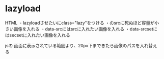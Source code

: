 # lazyload

HTML
・lazyloadさせたい<img>にclass="lazy"をつける
・<img>のsrcに死ぬほど容量が小さい画像を入れる
・data-srcにはsrcに入れたい画像を入れる
・data-srcsetにはsecsetに入れたい画像を入れる

jsの
画面に表示されている範囲より、20px下まできたら画像のパスを入れ替える
